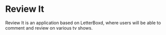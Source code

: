 # Review It

Review It is an application based on LetterBoxd, where users will be able to comment and review on various tv shows.


 
